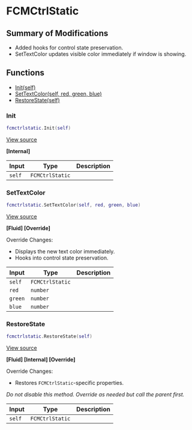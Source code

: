 # FCMCtrlStatic

## Summary of Modifications
- Added hooks for control state preservation.
- SetTextColor updates visible color immediately if window is showing.

## Functions

- [Init(self)](#init)
- [SetTextColor(self, red, green, blue)](#settextcolor)
- [RestoreState(self)](#restorestate)

### Init

```lua
fcmctrlstatic.Init(self)
```

[View source](https://github.com/finale-lua/lua-scripts/tree/master/src/mixin/FCMCtrlStatic.lua#L27)

**[Internal]**

| Input | Type | Description |
| ----- | ---- | ----------- |
| `self` | `FCMCtrlStatic` |  |

### SetTextColor

```lua
fcmctrlstatic.SetTextColor(self, red, green, blue)
```

[View source](https://github.com/finale-lua/lua-scripts/tree/master/src/mixin/FCMCtrlStatic.lua#L49)

**[Fluid] [Override]**

Override Changes:
- Displays the new text color immediately.
- Hooks into control state preservation.

| Input | Type | Description |
| ----- | ---- | ----------- |
| `self` | `FCMCtrlStatic` |  |
| `red` | `number` |  |
| `green` | `number` |  |
| `blue` | `number` |  |

### RestoreState

```lua
fcmctrlstatic.RestoreState(self)
```

[View source](https://github.com/finale-lua/lua-scripts/tree/master/src/mixin/FCMCtrlStatic.lua#L77)

**[Fluid] [Internal] [Override]**

Override Changes:
- Restores `FCMCtrlStatic`-specific properties.

*Do not disable this method. Override as needed but call the parent first.*

| Input | Type | Description |
| ----- | ---- | ----------- |
| `self` | `FCMCtrlStatic` |  |
